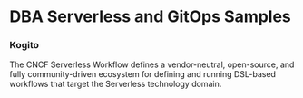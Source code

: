 # DBA Serverless and GitOps Samples
### Kogito


The CNCF Serverless Workflow defines a vendor-neutral, open-source, and fully community-driven ecosystem for defining and running DSL-based workflows that target the Serverless technology domain.

